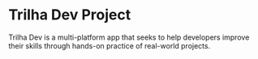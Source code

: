 # Trilha Dev Project

Trilha Dev is a multi-platform app that seeks to help developers improve their skills through hands-on practice of real-world projects.
